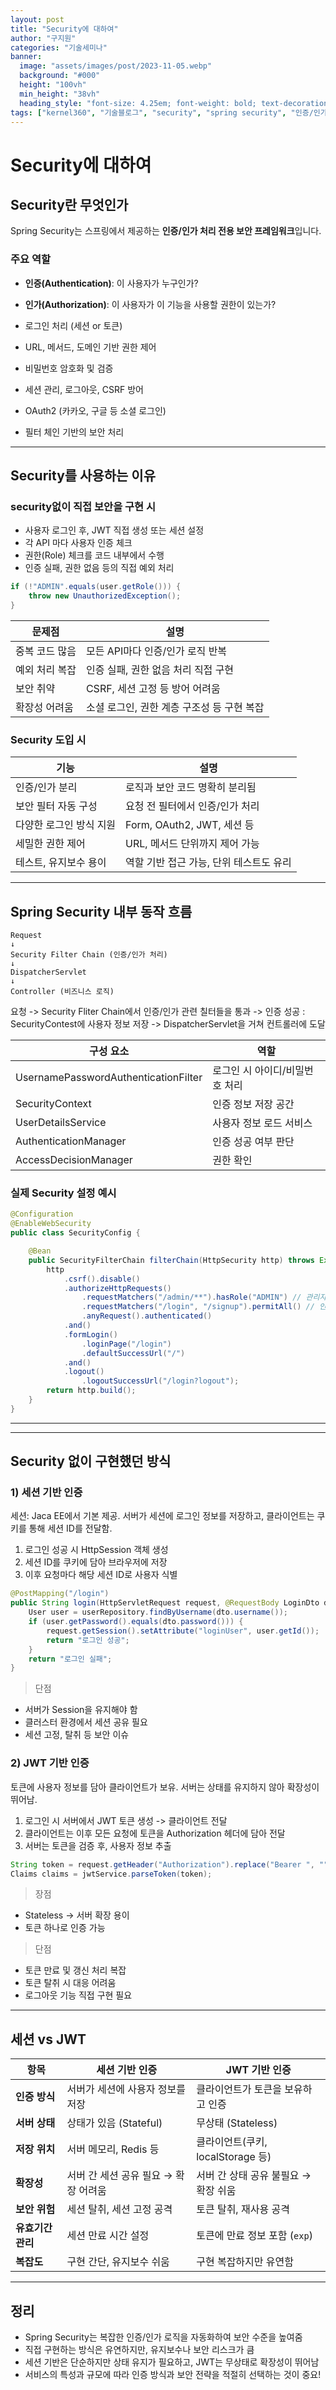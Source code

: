 ```yaml
---
layout: post  
title: "Security에 대하여"
author: "구지원"
categories: "기술세미나"
banner:
  image: "assets/images/post/2023-11-05.webp"
  background: "#000"
  height: "100vh"
  min_height: "38vh"
  heading_style: "font-size: 4.25em; font-weight: bold; text-decoration: underline"
tags: ["kernel360", "기술블로그", "security", "spring security", "인증/인가", "세션/토큰"]
---
```

# Security에 대하여

## Security란 무엇인가
Spring Security는 스프링에서 제공하는 **인증/인가 처리 전용 보안 프레임워크**입니다.

### 주요 역할
- **인증(Authentication)**: 이 사용자가 누구인가?
- **인가(Authorization)**: 이 사용자가 이 기능을 사용할 권한이 있는가?


- 로그인 처리 (세션 or 토큰)
- URL, 메서드, 도메인 기반 권한 제어
- 비밀번호 암호화 및 검증
- 세션 관리, 로그아웃, CSRF 방어
- OAuth2 (카카오, 구글 등 소셜 로그인)
- 필터 체인 기반의 보안 처리

---

## Security를 사용하는 이유

### security없이 직접 보안을 구현 시

- 사용자 로그인 후, JWT 직접 생성 또는 세션 설정
- 각 API 마다 사용자 인증 체크
- 권한(Role) 체크를 코드 내부에서 수행
- 인증 실패, 권한 없음 등의 직접 예외 처리

```java
if (!"ADMIN".equals(user.getRole())) {
    throw new UnauthorizedException();
}
```

| 문제점      | 설명                        |
|----------|---------------------------|
| 중복 코드 많음 | 모든 API마다 인증/인가 로직 반복      |
| 예외 처리 복잡 | 인증 실패, 권한 없음 처리 직접 구현     |
| 보안 취약    | CSRF, 세션 고정 등 방어 어려움      |
| 확장성 어려움  | 소셜 로그인, 권한 계층 구조성 등 구현 복잡 |

### Security 도입 시

| 기능 | 설명 |
|------|------|
| 인증/인가 분리 | 로직과 보안 코드 명확히 분리됨 |
| 보안 필터 자동 구성 | 요청 전 필터에서 인증/인가 처리 |
| 다양한 로그인 방식 지원 | Form, OAuth2, JWT, 세션 등 |
| 세밀한 권한 제어 | URL, 메서드 단위까지 제어 가능 |
| 테스트, 유지보수 용이 | 역할 기반 접근 가능, 단위 테스트도 유리 |

---

## Spring Security 내부 동작 흐름

  ``` text
Request
  ↓
Security Filter Chain (인증/인가 처리)
  ↓
DispatcherServlet
  ↓
Controller (비즈니스 로직)
```

요청 -> Security Fliter Chain에서 인증/인가 관련 칠터들을 통과
-> 인증 성공 : SecurityContest에 사용자 정보 저장 -> DispatcherServlet을 거쳐 컨트롤러에 도달

| 구성 요소         | 역할           |
|---------------|--------------|
| UsernamePasswordAuthenticationFilter      | 	로그인 시 아이디/비밀번호 처리 |
| SecurityContext   | 인증 정보 저장 공간  |
| UserDetailsService | 사용자 정보 로드 서비스 |
| AuthenticationManager     | 	인증 성공 여부 판단 |
| AccessDecisionManager  | 권한 확인        |

### 실제 Security 설정 예시
```java
@Configuration
@EnableWebSecurity
public class SecurityConfig {

    @Bean
    public SecurityFilterChain filterChain(HttpSecurity http) throws Exception {
        http
            .csrf().disable()
            .authorizeHttpRequests()
                .requestMatchers("/admin/**").hasRole("ADMIN") // 관리자 전용 URL 설정
                .requestMatchers("/login", "/signup").permitAll() // 인증 없이 접근 허용
                .anyRequest().authenticated()
            .and()
            .formLogin()
                .loginPage("/login")
                .defaultSuccessUrl("/")
            .and()
            .logout()
                .logoutSuccessUrl("/login?logout");
        return http.build();
    }
}
```
---

---

## Security 없이 구현했던 방식
### 1) 세션 기반 인증
세션: Jaca EE에서 기본 제공. 서버가 세션에 로그인 정보를 저장하고, 클라이언트는 쿠키를 통해 세션 ID를 전달함.
1. 로그인 성공 시 HttpSession 객체 생성
2. 세션 ID를 쿠키에 담아 브라우저에 저장
3. 이후 요청마다 해당 세션 ID로 사용자 식별

```java
@PostMapping("/login")
public String login(HttpServletRequest request, @RequestBody LoginDto dto) {
    User user = userRepository.findByUsername(dto.username());
    if (user.getPassword().equals(dto.password())) {
        request.getSession().setAttribute("loginUser", user.getId());
        return "로그인 성공";
    }
    return "로그인 실패";
}
```
> 단점
- 서버가 Session을 유지해야 함
- 클러스터 환경에서 세션 공유 필요
- 세션 고정, 탈취 등 보안 이슈

### 2) JWT 기반 인증
토큰에 사용자 정보를 담아 클라이언트가 보유. 서버는 상태를 유지하지 않아 확장성이 뛰어남.
1. 로그인 시 서버에서 JWT 토큰 생성 -> 클라이언트 전달
2. 클라이언트는 이후 모든 요청에 토큰을 Authorization 헤더에 담아 전달
3. 서버는 토큰을 검증 후, 사용자 정보 추출

```java
String token = request.getHeader("Authorization").replace("Bearer ", "");
Claims claims = jwtService.parseToken(token);
```
> 장점
- Stateless -> 서버 확장 용이
- 토큰 하나로 인증 가능

> 단점
- 토큰 만료 및 갱신 처리 복잡
- 토큰 탈취 시 대응 어려움
- 로그아웃 기능 직접 구현 필요

---


## 세션 vs JWT

| 항목 | 세션 기반 인증 | JWT 기반 인증 |
|------|----------------|----------------|
| **인증 방식** | 서버가 세션에 사용자 정보를 저장 | 클라이언트가 토큰을 보유하고 인증 |
| **서버 상태** | 상태가 있음 (Stateful) | 무상태 (Stateless) |
| **저장 위치** | 서버 메모리, Redis 등 | 클라이언트(쿠키, localStorage 등) |
| **확장성** | 서버 간 세션 공유 필요 → 확장 어려움 | 서버 간 상태 공유 불필요 → 확장 쉬움 |
| **보안 위험** | 세션 탈취, 세션 고정 공격 | 토큰 탈취, 재사용 공격 |
| **유효기간 관리** | 세션 만료 시간 설정 | 토큰에 만료 정보 포함 (`exp`) |
| **복잡도** | 구현 간단, 유지보수 쉬움 | 구현 복잡하지만 유연함 |

---

## 정리

- Spring Security는 복잡한 인증/인가 로직을 자동화하여 보안 수준을 높여줌
- 직접 구현하는 방식은 유연하지만, 유지보수나 보안 리스크가 큼
- 세션 기반은 단순하지만 상태 유지가 필요하고, JWT는 무상태로 확장성이 뛰어남
- 서비스의 특성과 규모에 따라 인증 방식과 보안 전략을 적절히 선택하는 것이 중요!
